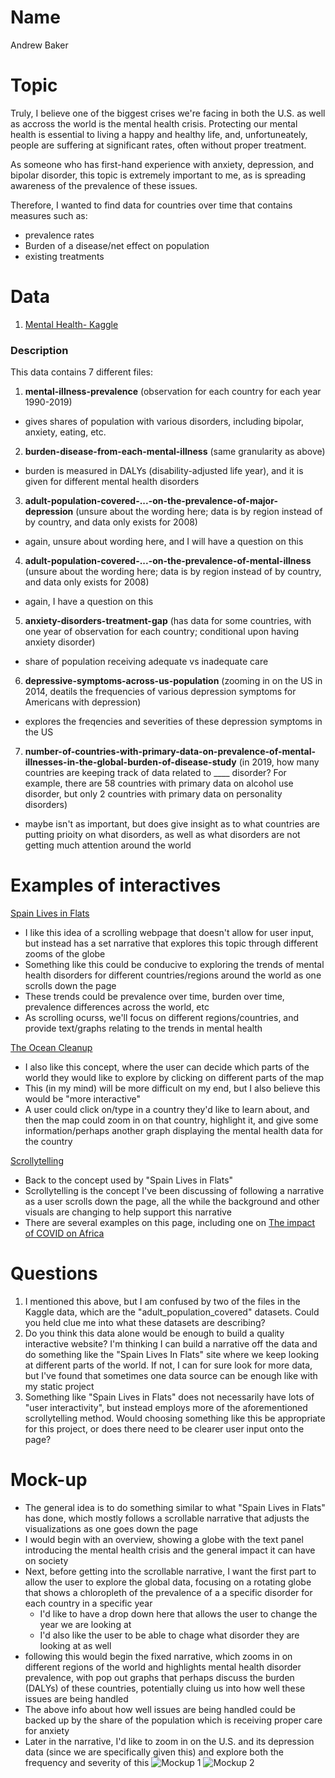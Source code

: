 # Name
Andrew Baker

# Topic
Truly, I believe one of the biggest crises we're facing in both the U.S. as well as accross the world is the mental health crisis. Protecting our mental health is essential to living a happy and healthy life, and, unfortuneately, people are suffering at significant rates, often without proper treatment.

As someone who has first-hand experience with anxiety, depression, and bipolar disorder, this topic is extremely important to me, as is spreading awareness of the prevalence of these issues.

Therefore, I wanted to find data for countries over time that contains measures such as:
- prevalence rates
- Burden of a disease/net effect on population
- existing treatments

# Data
1. [Mental Health- Kaggle](https://www.kaggle.com/datasets/imtkaggleteam/mental-health?select=3-+adult-population-covered-in-primary-data-on-the-prevalence-of-major-depression.csv)

### Description
This data contains 7 different files:
1. **mental-illness-prevalence** (observation for each country for each year 1990-2019)
- gives shares of population with various disorders, including bipolar, anxiety, eating, etc.

2. **burden-disease-from-each-mental-illness** (same granularity as above)
- burden is measured in DALYs (disability-adjusted life year), and it is given for different mental health disorders

3. **adult-population-covered-...-on-the-prevalence-of-major-depression** (unsure about the wording here; data is by region instead of by country, and data only exists for 2008)
- again, unsure about wording here, and I will have a question on this

4. **adult-population-covered-...-on-the-prevalence-of-mental-illness** (unsure about the wording here; data is by region instead of by country, and data only exists for 2008)
- again, I have a question on this

5. **anxiety-disorders-treatment-gap** (has data for some countries, with one year of observation for each country; conditional upon having anxiety disorder)
- share of population receiving adequate vs inadequate care

6. **depressive-symptoms-across-us-population** (zooming in on the US in 2014, deatils the frequencies of various depression symptoms for Americans with depression)
- explores the freqencies and severities of these depression symptoms in the US

7. **number-of-countries-with-primary-data-on-prevalence-of-mental-illnesses-in-the-global-burden-of-disease-study** (in 2019, how many countries are keeping track of data related to ____ disorder? For example, there are 58 countries with primary data on alcohol use disorder, but only 2 countries with primary data on personality disorders)
- maybe isn't as important, but does give insight as to what countries are putting prioity on what disorders, as well as what disorders are not getting much attention around the world

# Examples of interactives
[Spain Lives in Flats](https://especiales.eldiario.es/spain-lives-in-flats/)
- I like this idea of a scrolling webpage that doesn't allow for user input, but instead has a set narrative that explores this topic through different zooms of the globe
- Something like this could be conducive to exploring the trends of mental health disorders for different countries/regions around the world as one scrolls down the page
- These trends could be prevalence over time, burden over time, prevalence differences across the world, etc
- As scrolling ocurss, we'll focus on different regions/countries, and provide text/graphs relating to the trends in mental health

[The Ocean Cleanup](https://theoceancleanup.com/sources/)
- I also like this concept, where the user can decide which parts of the world they would like to explore by clicking on different parts of the map
- This (in my mind) will be more difficult on my end, but I also believe this would be "more interactive"
- A user could click on/type in a country they'd like to learn about, and then the map could zoom in on that country, highlight it, and give some information/perhaps another graph displaying the mental health data for the country

[Scrollytelling](https://www.vev.design/blog/scrollytelling-examples/)
- Back to the concept used by "Spain Lives in Flats"
- Scrollytelling is the concept I've been discussing of following a narrative as a user scrolls down the page, all the while the background and other visuals are changing to help support this narrative
- There are several examples on this page, including one on [The impact of COVID on Africa](https://mo.ibrahim.foundation/our-research/data-stories/covid-19-africa-challenging-road-recovery)

# Questions
1. I mentioned this above, but I am confused by two of the files in the Kaggle data, which are the "adult_population_covered" datasets. Could you held clue me into what these datasets are describing?
2. Do you think this data alone would be enough to build a quality interactive website? I'm thinking I can build a narrative off the data and do something like the "Spain Lives In Flats" site where we keep looking at different parts of the world. If not, I can for sure look for more data, but I've found that sometimes one data source can be enough like with my static project
3. Something like "Spain Lives in Flats" does not necessarily have lots of "user interactivity", but instead employs more of the aforementioned scrollytelling method. Would choosing something like this be appropriate for this project, or does there need to be clearer user input onto the page?

# Mock-up
- The general idea is to do something similar to what "Spain Lives in Flats" has done, which mostly follows a scrollable narrative that adjusts the visualizations as one goes down the page
- I would begin with an overview, showing a globe with the text panel introducing the mental health crisis and the general impact it can have on society
- Next, before getting into the scrollable narrative, I want the first part to allow the user to explore the global data, focusing on a rotating globe that shows a chloropleth of the prevalence of a a specific disorder for each country in a specific year
    - I'd like to have a drop down here that allows the user to change the year we are looking at
    - I'd also like the user to be able to chage what disorder they are looking at as well
- following this would begin the fixed narrative, which zooms in on different regions of the world and highlights mental health disorder prevalence, with pop out graphs that perhaps discuss the burden (DALYs) of these countries, potentially cluing us into how well these issues are being handled
- The above info about how well issues are being handled could be backed up by the share of the population which is receiving proper care for anxiety
- Later in the narrative, I'd like to zoom in on the U.S. and its depression data (since we are specifically given this) and explore both the frequency and severity of this
![Mockup 1](scratch/mockup1.jpeg)
![Mockup 2](scratch/mockup2.jpeg)